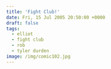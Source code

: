 ```yaml
---
title: 'Fight Club!'
date: Fri, 15 Jul 2005 20:50:00 +0000
draft: false
tags:
  - elliot
  - fight club
  - rob
  - tyler durden
image: /img/comic102.jpg
---
```


